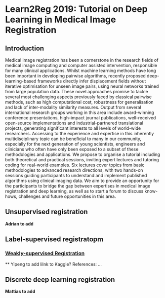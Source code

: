 # Learn2Reg 2019: Tutorial on Deep Learning in Medical Image Registration


## Introduction
Medical image registration has been a cornerstone in the research fields of medical image computing and computer assisted intervention, responsible for many clinical applications. Whilst machine learning methods have long been important in developing pairwise algorithms, recently proposed deep-learning-based frameworks directly infer displacement fields without iterative optimisation for unseen image pairs, using neural networks trained from large population data. These novel approaches promise to tackle several most challenging aspects previously faced by classical pairwise methods, such as high computational cost, robustness for generalisation and lack of inter-modality similarity measures. Output from several international research groups working in this area include award-winning conference presentations, high-impact journal publications, well-received open-source implementations and industrial-partnered translational projects, generating significant interests to all levels of world-wide researchers. Accessing to the experience and expertise in this inherently multidisciplinary topic can be beneficial to many in our community, especially for the next generation of young scientists, engineers and clinicians who often have only been exposed to a subset of these methodologies and applications. We propose to organise a tutorial including both theoretical and practical sessions, inviting expert lectures and tutoring coding for real-world examples. Six lectures cover topics from basic methodologies to advanced research directions, with two hands-on sessions guiding participants to understand and implement published algorithms using clinical imaging data. We aim to provide an opportunity for the participants to bridge the gap between expertises in medical image registration and deep learning, as well as to start a forum to discuss know-hows, challenges and future opportunities in this area.


## Unsupervised registration
**Adrian to add**


## Label-supervised registratopm
### [Weakly-supervised Registration][weakly_supervised_registration]
** Yipeng to add lilnk to Kaggle?
References:
...

[weakly_supervised_registration]: ./weakly/README.md


## Discrete deep learning registration
**Mattias to add**
